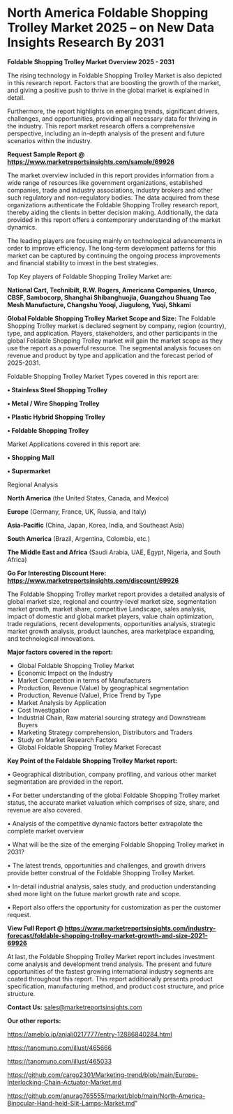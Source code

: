 # North America Foldable Shopping Trolley Market 2025 – on New Data Insights Research By 2031

<Strong> Foldable Shopping Trolley Market Overview 2025 - 2031</strong>

The rising technology in Foldable Shopping Trolley Market is also depicted in this research report. Factors that are boosting the growth of the market, and giving a positive push to thrive in the global market is explained in detail.

Furthermore, the report highlights on emerging trends, significant drivers, challenges, and opportunities, providing all necessary data for thriving in the industry. This report market research offers a comprehensive perspective, including an in-depth analysis of the present and future scenarios within the industry.

<strong>Request Sample Report @ <a href=https://www.marketreportsinsights.com/sample/69926>https://www.marketreportsinsights.com/sample/69926</a></strong>

The market overview included in this report provides information from a wide range of resources like government organizations, established companies, trade and industry associations, industry brokers and other such regulatory and non-regulatory bodies. The data acquired from these organizations authenticate the Foldable Shopping Trolley research report, thereby aiding the clients in better decision making. Additionally, the data provided in this report offers a contemporary understanding of the market dynamics.

The leading players are focusing mainly on technological advancements in order to improve efficiency. The long-term development patterns for this market can be captured by continuing the ongoing process improvements and financial stability to invest in the best strategies.

Top Key players of Foldable Shopping Trolley Market are:

<strong>National Cart, Technibilt, R.W. Rogers, Americana Companies, Unarco, CBSF, Sambocorp, Shanghai Shibanghuojia, Guangzhou Shuang Tao Mesh Manufacture, Changshu Yooqi, Jiugulong, Yuqi, Shkami</strong>

<strong><b>Global Foldable Shopping Trolley Market Scope and Size:</b></strong>
The Foldable Shopping Trolley market is declared segment by company, region (country), type, and application. Players, stakeholders, and other participants in the global Foldable Shopping Trolley market will gain the market scope as they use the report as a powerful resource. The segmental analysis focuses on revenue and product by type and application and the forecast period of 2025-2031.

Foldable Shopping Trolley Market Types covered in this report are:

<strong>• Stainless Steel Shopping Trolley

• Metal / Wire Shopping Trolley

• Plastic Hybrid Shopping Trolley

• Foldable Shopping Trolley</strong>

Market Applications covered in this report are:

<strong>• Shopping Mall

• Supermarket</strong> 

Regional Analysis

<strong>North America</strong> (the United States, Canada, and Mexico)

<strong>Europe</strong> (Germany, France, UK, Russia, and Italy)

<strong>Asia-Pacific</strong> (China, Japan, Korea, India, and Southeast Asia)

<strong>South America</strong> (Brazil, Argentina, Colombia, etc.)

<strong>The Middle East and Africa</strong> (Saudi Arabia, UAE, Egypt, Nigeria, and South Africa)

<strong>Go For Interesting Discount Here: <a href=https://www.marketreportsinsights.com/discount/69926>https://www.marketreportsinsights.com/discount/69926</a></strong>

The Foldable Shopping Trolley market report provides a detailed analysis of global market size, regional and country-level market size, segmentation market growth, market share, competitive Landscape, sales analysis, impact of domestic and global market players, value chain optimization, trade regulations, recent developments, opportunities analysis, strategic market growth analysis, product launches, area marketplace expanding, and technological innovations.

<strong><b>Major factors covered in the report:</b></strong>
<ul>
  <li>Global Foldable Shopping Trolley Market </li>
  <li>Economic Impact on the Industry</li>
  <li>Market Competition in terms of Manufacturers</li>
  <li>Production, Revenue (Value) by geographical segmentation</li>
  <li>Production, Revenue (Value), Price Trend by Type</li>
  <li>Market Analysis by Application</li>
  <li>Cost Investigation</li>
  <li>Industrial Chain, Raw material sourcing strategy and Downstream Buyers</li>
  <li>Marketing Strategy comprehension, Distributors and Traders</li>
  <li>Study on Market Research Factors</li>
  <li>Global Foldable Shopping Trolley Market Forecast</li>
</ul>

<strong><b>Key Point of the Foldable Shopping Trolley Market report:</b></strong>

• Geographical distribution, company profiling, and various other market segmentation are provided in the report.

• For better understanding of the global Foldable Shopping Trolley market status, the accurate market valuation which comprises of size, share, and revenue are also covered.

• Analysis of the competitive dynamic factors better extrapolate the complete market overview

• What will be the size of the emerging Foldable Shopping Trolley market in 2031?

• The latest trends, opportunities and challenges, and growth drivers provide better construal of the Foldable Shopping Trolley Market.

• In-detail industrial analysis, sales study, and production understanding shed more light on the future market growth rate and scope.

• Report also offers the opportunity for customization as per the customer request.

<strong><b>View Full Report @ <a href=https://www.marketreportsinsights.com/industry-forecast/foldable-shopping-trolley-market-growth-and-size-2021-69926>https://www.marketreportsinsights.com/industry-forecast/foldable-shopping-trolley-market-growth-and-size-2021-69926</a></b></strong>


At last, the Foldable Shopping Trolley Market report includes investment come analysis and development trend analysis. The present and future opportunities of the fastest growing international industry segments are coated throughout this report. This report additionally presents product specification, manufacturing method, and product cost structure, and price structure.

<strong>Contact Us:</strong>
sales@marketreportsinsights.com

<strong>Our other reports:</strong>

<a href=https://ameblo.jp/anjali0217777/entry-12886840284.html>https://ameblo.jp/anjali0217777/entry-12886840284.html</a>

<a href=https://tanomuno.com/illust/465666>https://tanomuno.com/illust/465666</a>

<a href=https://tanomuno.com/illust/465033>https://tanomuno.com/illust/465033</a>

<a href=https://github.com/cargo2301/Marketing-trend/blob/main/Europe-Interlocking-Chain-Actuator-Market.md>https://github.com/cargo2301/Marketing-trend/blob/main/Europe-Interlocking-Chain-Actuator-Market.md</a>

<a href=https://github.com/anurag765555/market/blob/main/North-America-Binocular-Hand-held-Slit-Lamps-Market.md>https://github.com/anurag765555/market/blob/main/North-America-Binocular-Hand-held-Slit-Lamps-Market.md</a>"
